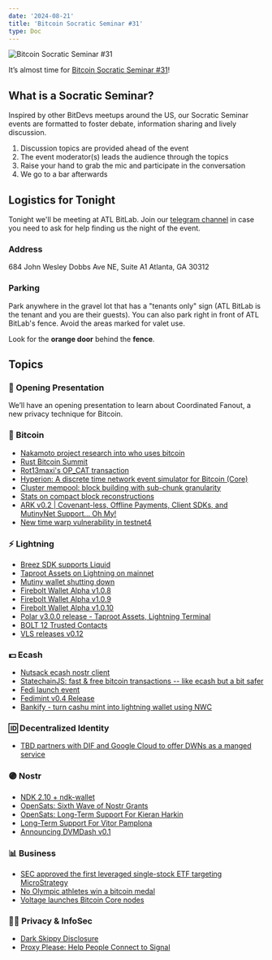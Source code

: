 ```yaml
---
date: '2024-08-21'
title: 'Bitcoin Socratic Seminar #31'
type: Doc
---
```


![Bitcoin Socratic Seminar #31](/bitcoin-socratic-seminar-31.jpg)

It’s almost time for <a href="https://www.meetup.com/atlantabitdevs/events/302065861/">Bitcoin Socratic Seminar #31</a>!

## What is a Socratic Seminar?

Inspired by other BitDevs meetups around the US, our Socratic Seminar events are formatted to foster debate, information sharing and lively discussion.

1. Discussion topics are provided ahead of the event
2. The event moderator(s) leads the audience through the topics
3. Raise your hand to grab the mic and participate in the conversation
4. We go to a bar afterwards

## Logistics for Tonight

Tonight we'll be meeting at ATL BitLab. Join our <a href="https://atlantabitdevs.org/telegram/" target="_blank">telegram channel</a> in case you need to ask for help finding us the night of the event.

### Address

684 John Wesley Dobbs Ave NE,
Suite A1
Atlanta, GA 30312

### Parking

Park anywhere in the gravel lot that has a "tenants only" sign (ATL BitLab is the tenant and you are their guests). You can also park right in front of ATL BitLab's fence. Avoid the areas marked for valet use.

Look for the **orange door** behind the **fence**.

## Topics

### 🤙 Opening Presentation

We’ll have an opening presentation to learn about Coordinated Fanout, a new privacy technique for Bitcoin.

### 🧡 Bitcoin

- [Nakamoto project research into who uses bitcoin](https://x.com/thetrocro/status/1815491534550417525)
- [Rust Bitcoin Summit](https://github.com/rust-bitcoin/rust-bitcoin/discussions/3112)
- [Rot13maxi's OP_CAT transaction](https://x.com/rot13maxi/status/1822342752505413814)
- [Hyperion: A discrete time network event simulator for Bitcoin (Core)](https://delvingbitcoin.org/t/hyperion-a-discrete-time-network-event-simulator-for-bitcoin-core/1042)
- [Cluster mempool: block building with sub-chunk granularity](https://delvingbitcoin.org/t/cluster-mempool-block-building-with-sub-chunk-granularity/1044/1)
- [Stats on compact block reconstructions](https://delvingbitcoin.org/t/stats-on-compact-block-reconstructions/1052)
- [ARK v0.2 | Covenant-less, Offline Payments, Client SDKs, and MutinyNet Support... Oh My!](https://arkdev.info/blog/ark-release-v0.2/)
- [New time warp vulnerability in testnet4](https://bitcoinops.org/en/newsletters/2024/08/16/) 

### ⚡️ Lightning

- [Breez SDK supports Liquid](https://bitcoinmagazine.com/technical/breez-lightning-sdk-integrating-support-for-liquid-network)
- [Taproot Assets on Lightning on mainnet](https://lightning.engineering/posts/2024-07-23-taproot-assets-LN/)
- [Mutiny wallet shutting down](https://blog.mutinywallet.com/mutiny-wallet-is-shutting-down/)
- [Firebolt Wallet Alpha v1.0.8](https://github.com/AreaLayer/firebolt-react-native/releases/tag/Alpha-v1.0.8)
- [Firebolt Wallet Alpha v1.0.9](https://github.com/AreaLayer/firebolt-react-native/releases/tag/alpha-v1.0.9)
- [Firebolt Wallet Alpha v1.0.10](https://github.com/AreaLayer/firebolt-react-native/releases/tag/alpha-v1.0.10)
- [Polar v3.0.0 release - Taproot Assets, Lightning Terminal](https://x.com/lightningpolar/status/1815785643332563435)
- [BOLT 12 Trusted Contacts](https://delvingbitcoin.org/t/bolt-12-trusted-contacts/1046)
- [VLS releases v0.12](https://vls.tech/posts/v0.12/)

### 💵 Ecash

- [Nutsack ecash nostr client](https://primal.net/e/note1u3qvwqcdtf0fwv0lxt3rd6tfkjlye8rkl3gdw3zrevlhmqa378sqhex7ht)
- [StatechainJS: fast & free bitcoin transactions -- like ecash but a bit safer](https://stacker.news/items/619667)
- [Fedi launch event](https://x.com/fedibtc/status/1820820426760880175)
- [Fedimint v0.4 Release](https://github.com/fedimint/ui/releases/tag/v0.4.0)
- [Bankify - turn cashu mint into lightning wallet using NWC](https://github.com/supertestnet/bankify)

### 🆔 Decentralized Identity

- [TBD partners with DIF and Google Cloud to offer DWNs as a manged service](https://www.tbd.website/blog/managed-web5-decentralized-web-nodes-now-available)

### 🟣 Nostr

- [NDK 2.10 + ndk-wallet](https://dev.highlighter.com/pablof7z/NDK-2-10-ndk-wallet-u5m0vi)
- [OpenSats: Sixth Wave of Nostr Grants](https://opensats.org/blog/nostr-grants-august-2024)
- [OpenSats: Long-Term Support For Kieran Harkin](https://opensats.org/blog/kieran-receives-lts-grant)
- [Long-Term Support For Vitor Pamplona](https://opensats.org/blog/vitor-pamplona-receives-lts-grant)
- [Announcing DVMDash v0.1](https://njump.me/naddr1qqxnzdejxv6nyd34xscnjd3sqgsd5x8fscqypualfyu8dlqkkx539tj6dah634g4ns779wpr8gxes5grqsqqqa286uhhhy)

### 📊 Business

- [SEC approved the first leveraged single-stock ETF targeting MicroStrategy](https://bitcoinmagazine.com/business/sec-approves-the-first-leveraged-microstrategy-etf)
- [No Olympic athletes win a bitcoin medal](https://x.com/PeterSchiff/status/1820190593995129009)
- [Voltage launches Bitcoin Core nodes](https://x.com/voltage_cloud/status/1818311961672663459)

### 🕵️‍♂️ Privacy & InfoSec

- [Dark Skippy Disclosure](https://darkskippy.com/)
- [Proxy Please: Help People Connect to Signal](https://signal.org/blog/proxy-please/)
